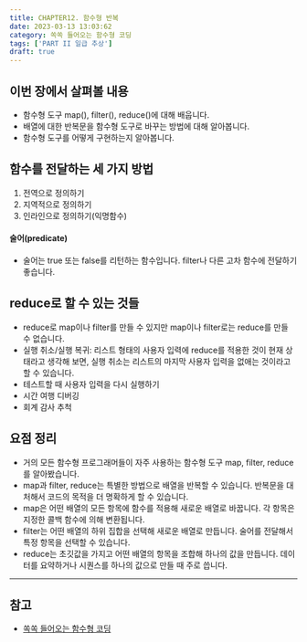 ```yaml
---
title: CHAPTER12. 함수형 반복
date: 2023-03-13 13:03:62
category: 쏙쏙 들어오는 함수형 코딩
tags: ['PART II 일급 추상']
draft: true
---
```


## 이번 장에서 살펴볼 내용

- 함수형 도구 map(), filter(), reduce()에 대해 배웁니다.
- 배열에 대한 반복문을 함수형 도구로 바꾸는 방법에 대해 알아봅니다.
- 함수형 도구를 어떻게 구현하는지 알아봅니다.

## 함수를 전달하는 세 가지 방법

1. 전역으로 정의하기
2. 지역적으로 정의하기
3. 인라인으로 정의하기(익명함수)

#### 술어(predicate)

- 술어는 true 또는 false를 리턴하는 함수입니다. filter나 다른 고차 함수에 전달하기 좋습니다.

## reduce로 할 수 있는 것들

- reduce로 map이나 filter를 만들 수 있지만 map이나 filter로는 reduce를 만들 수 없습니다.
- 실행 취소/실행 복귀: 리스트 형태의 사용자 입력에 reduce를 적용한 것이 현재 상태라고 생각해 보면, 실행 취소는 리스트의 마지막 사용자 입력을 없애는 것이라고 할 수 있습니다.
- 테스트할 때 사용자 입력을 다시 실행하기
- 시간 여행 디버깅
- 회계 감사 추척

## 요점 정리

- 거의 모든 함수형 프로그래머들이 자주 사용하는 함수형 도구 map, filter, reduce를 알아봤습니다.
- map과 filter, reduce는 특별한 방법으로 배열을 반복할 수 있습니다. 반복문을 대처해서 코드의 목적을 더 명확하게 할 수 있습니다.
- map은 어떤 배열의 모든 항목에 함수를 적용해 새로운 배열로 바꿉니다. 각 항목은 지정한 콜백 함수에 의해 변환됩니다.
- filter는 어떤 배열의 하위 집합을 선택해 새로운 배열로 만듭니다. 술어를 전달해서 특정 항목을 선택할 수 있습니다.
- reduce는 초깃값을 가지고 어떤 배열의 항목을 조합해 하나의 값을 만듭니다. 데이터를 요약하거나 시퀀스를 하나의 값으로 만들 때 주로 씁니다.

---

## 참고

- [쏙쏙 들어오는 함수형 코딩](https://product.kyobobook.co.kr/detail/S000001952246)
